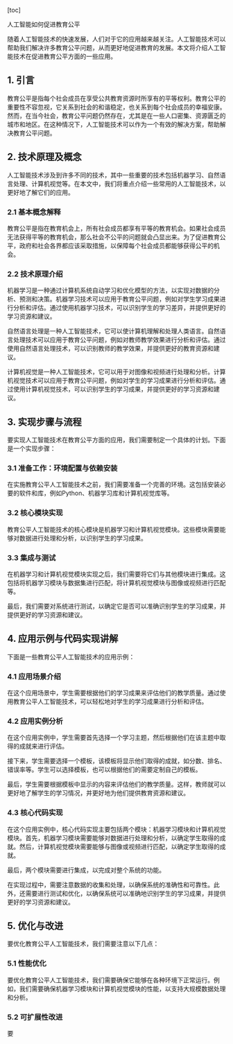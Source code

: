 
[toc]                    
                
                
人工智能如何促进教育公平

随着人工智能技术的快速发展，人们对于它的应用越来越关注。人工智能技术可以帮助我们解决许多教育公平问题，从而更好地促进教育的发展。本文将介绍人工智能技术在促进教育公平方面的一些应用。

## 1. 引言

教育公平是指每个社会成员在享受公共教育资源时所享有的平等权利。教育公平的重要性不容忽视，它关系到社会的和谐稳定，也关系到每个社会成员的幸福安康。然而，在当今社会，教育公平问题仍然存在，尤其是在一些人口密集、资源匮乏的城市和地区。在这种情况下，人工智能技术可以作为一个有效的解决方案，帮助解决教育公平问题。

## 2. 技术原理及概念

人工智能技术涉及到许多不同的技术，其中一些重要的技术包括机器学习、自然语言处理、计算机视觉等。在本文中，我们将重点介绍一些常用的人工智能技术，以更好地了解它们的应用。

### 2.1 基本概念解释

教育公平是指在教育机会上，所有社会成员都享有平等的教育机会。如果社会成员无法获得平等的教育机会，那么社会不公平的问题就会凸显出来。为了促进教育公平，政府和社会各界都应该采取措施，以保障每个社会成员都能够获得公平的机会。

### 2.2 技术原理介绍

机器学习是一种通过计算机系统自动学习和优化模型的方法，以实现对数据的分析、预测和决策。机器学习技术可以应用于教育公平问题，例如对学生学习成果进行分析和评估。通过使用机器学习技术，可以识别学生的学习差异，并提供更好的学习资源和建议。

自然语言处理是一种人工智能技术，它可以使计算机理解和处理人类语言。自然语言处理技术可以应用于教育公平问题，例如对教师教学效果进行分析和评估。通过使用自然语言处理技术，可以识别教师的教学效果，并提供更好的教育资源和建议。

计算机视觉是一种人工智能技术，它可以用于对图像和视频进行处理和分析。计算机视觉技术可以应用于教育公平问题，例如对学生的学习成果进行分析和评估。通过使用计算机视觉技术，可以识别学生的学习成果，并提供更好的学习资源和建议。

## 3. 实现步骤与流程

要实现人工智能技术在教育公平方面的应用，我们需要制定一个具体的计划。下面是一个实现步骤：

### 3.1 准备工作：环境配置与依赖安装

在实施教育公平人工智能技术之前，我们需要准备一个完善的环境。这包括安装必要的软件和库，例如Python、机器学习库和计算机视觉库等。

### 3.2 核心模块实现

教育公平人工智能技术的核心模块是机器学习和计算机视觉模块。这些模块需要能够对数据进行处理和分析，以识别学生的学习成果。

### 3.3 集成与测试

在机器学习和计算机视觉模块实现之后，我们需要将它们与其他模块进行集成。这包括将机器学习模块与数据集进行匹配，将计算机视觉模块与图像或视频进行匹配等。

最后，我们需要对系统进行测试，以确定它是否可以准确识别学生的学习成果，并提供更好的学习资源和建议。

## 4. 应用示例与代码实现讲解

下面是一些教育公平人工智能技术的应用示例：

### 4.1 应用场景介绍

在这个应用场景中，学生需要根据他们的学习成果来评估他们的教学质量。通过使用教育公平人工智能技术，可以轻松地对学生的学习成果进行分析和评估。

### 4.2 应用实例分析

在这个应用实例中，学生需要首先选择一个学习主题，然后根据他们在该主题中取得的成就来进行评估。

接下来，学生需要选择一个模板，该模板将显示他们取得的成就，如分数、排名、错误率等。学生可以选择模板，也可以根据他们的需要定制自己的模板。

最后，学生需要根据模板中显示的内容来评估他们的教学质量。这样，教师就可以更好地了解学生的学习情况，并更好地为他们提供教育资源和建议。

### 4.3 核心代码实现

在这个应用实例中，核心代码实现主要包括两个模块：机器学习模块和计算机视觉模块。首先，机器学习模块需要能够对数据进行处理和分析，以确定学生取得的成就。然后，计算机视觉模块需要能够与图像或视频进行匹配，以确定学生取得的成就。

最后，两个模块需要进行集成，以完成对整个系统的功能。

在实现过程中，需要注意数据的收集和处理，以确保系统的准确性和可靠性。此外，还需要进行测试和优化，以确保系统可以准确地识别学生的学习成果，并提供更好的学习资源和建议。

## 5. 优化与改进

要优化教育公平人工智能技术，我们需要注意以下几点：

### 5.1 性能优化

要优化教育公平人工智能技术，我们需要确保它能够在各种环境下正常运行。例如，我们需要确保机器学习模块和计算机视觉模块的性能，以支持大规模数据处理和分析。

### 5.2 可扩展性改进

要

